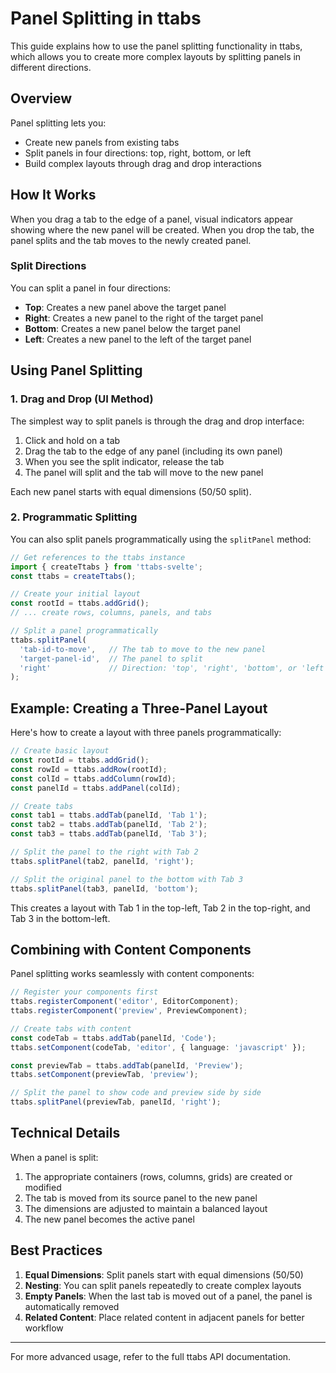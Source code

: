 # Panel Splitting in ttabs

This guide explains how to use the panel splitting functionality in ttabs, which allows you to create more complex layouts by splitting panels in different directions.

## Overview

Panel splitting lets you:
- Create new panels from existing tabs
- Split panels in four directions: top, right, bottom, or left
- Build complex layouts through drag and drop interactions

## How It Works

When you drag a tab to the edge of a panel, visual indicators appear showing where the new panel will be created. When you drop the tab, the panel splits and the tab moves to the newly created panel.

### Split Directions

You can split a panel in four directions:

- **Top**: Creates a new panel above the target panel
- **Right**: Creates a new panel to the right of the target panel
- **Bottom**: Creates a new panel below the target panel
- **Left**: Creates a new panel to the left of the target panel

## Using Panel Splitting

### 1. Drag and Drop (UI Method)

The simplest way to split panels is through the drag and drop interface:

1. Click and hold on a tab
2. Drag the tab to the edge of any panel (including its own panel)
3. When you see the split indicator, release the tab
4. The panel will split and the tab will move to the new panel

Each new panel starts with equal dimensions (50/50 split).

### 2. Programmatic Splitting

You can also split panels programmatically using the `splitPanel` method:

```typescript
// Get references to the ttabs instance
import { createTtabs } from 'ttabs-svelte';
const ttabs = createTtabs();

// Create your initial layout
const rootId = ttabs.addGrid();
// ... create rows, columns, panels, and tabs

// Split a panel programmatically
ttabs.splitPanel(
  'tab-id-to-move',   // The tab to move to the new panel
  'target-panel-id',  // The panel to split
  'right'             // Direction: 'top', 'right', 'bottom', or 'left'
);
```

## Example: Creating a Three-Panel Layout

Here's how to create a layout with three panels programmatically:

```typescript
// Create basic layout
const rootId = ttabs.addGrid();
const rowId = ttabs.addRow(rootId);
const colId = ttabs.addColumn(rowId);
const panelId = ttabs.addPanel(colId);

// Create tabs
const tab1 = ttabs.addTab(panelId, 'Tab 1');
const tab2 = ttabs.addTab(panelId, 'Tab 2');
const tab3 = ttabs.addTab(panelId, 'Tab 3');

// Split the panel to the right with Tab 2
ttabs.splitPanel(tab2, panelId, 'right');

// Split the original panel to the bottom with Tab 3
ttabs.splitPanel(tab3, panelId, 'bottom');
```

This creates a layout with Tab 1 in the top-left, Tab 2 in the top-right, and Tab 3 in the bottom-left.

## Combining with Content Components

Panel splitting works seamlessly with content components:

```typescript
// Register your components first
ttabs.registerComponent('editor', EditorComponent);
ttabs.registerComponent('preview', PreviewComponent);

// Create tabs with content
const codeTab = ttabs.addTab(panelId, 'Code');
ttabs.setComponent(codeTab, 'editor', { language: 'javascript' });

const previewTab = ttabs.addTab(panelId, 'Preview');
ttabs.setComponent(previewTab, 'preview');

// Split the panel to show code and preview side by side
ttabs.splitPanel(previewTab, panelId, 'right');
```

## Technical Details

When a panel is split:

1. The appropriate containers (rows, columns, grids) are created or modified
2. The tab is moved from its source panel to the new panel
3. The dimensions are adjusted to maintain a balanced layout
4. The new panel becomes the active panel

## Best Practices

1. **Equal Dimensions**: Split panels start with equal dimensions (50/50)
2. **Nesting**: You can split panels repeatedly to create complex layouts
3. **Empty Panels**: When the last tab is moved out of a panel, the panel is automatically removed
4. **Related Content**: Place related content in adjacent panels for better workflow

---

For more advanced usage, refer to the full ttabs API documentation. 